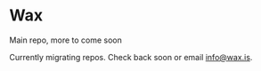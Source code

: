 # Wax
Main repo, more to come soon

Currently migrating repos. Check back soon or email info@wax.is.
